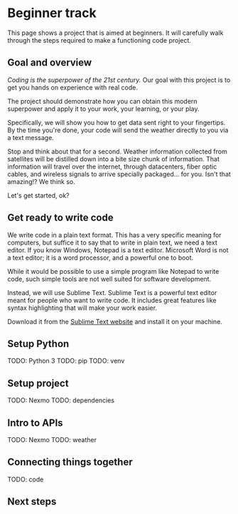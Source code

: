 # Beginner track

This page shows a project
that is aimed at beginners.
It will carefully walk through the steps
required to make a functioning code project.

## Goal and overview

*Coding is the superpower of the 21st century.*
Our goal with this project is
to get you hands on experience with real code.

The project should demonstrate
how you can obtain this modern superpower
and apply it to your work, your learning, or your play.

Specifically,
we will show you how to get data sent right to your fingertips.
By the time you're done,
your code will send the weather
directly to you
via a text message.

Stop and think about that for a second.
Weather information collected from satellites
will be distilled down
into a bite size chunk of information.
That information will travel over the internet,
through datacenters,
fiber optic cables,
and wireless signals
to arrive specially packaged...
for you.
Isn't that amazing!?
We think so.

Let's get started, ok?

## Get ready to write code

We write code in a plain text format.
This has a very specific meaning for computers,
but suffice it to say
that to write in plain text,
we need a text editor.
If you know Windows,
Notepad is a text editor.
Microsoft Word is not a text editor;
it is a word processor,
and a powerful one to boot.

While it would be possible to use a simple program
like Notepad
to write code,
such simple tools are not well suited
for software development.

Instead,
we will use Sublime Text.
Sublime Text is a powerful text editor
meant for people who want to write code.
It includes great features
like syntax highlighting
that will make your work easier.

Download it from the
[Sublime Text website](https://www.sublimetext.com/)
and install it on your machine.

## Setup Python

TODO: Python 3
TODO: pip
TODO: venv

## Setup project

TODO: Nexmo
TODO: dependencies

## Intro to APIs

TODO: Nexmo
TODO: weather

## Connecting things together

TODO: code

## Next steps
